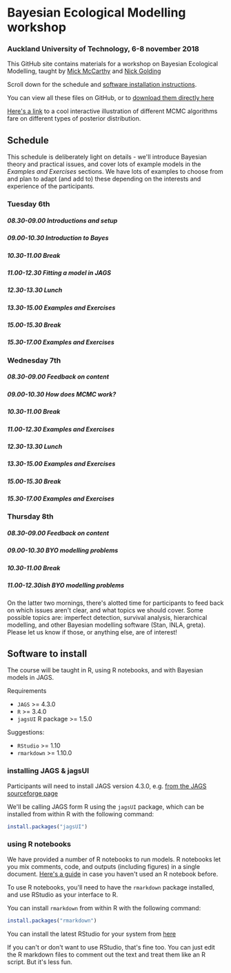 # Bayesian Ecological Modelling workshop

### Auckland University of Technology, 6-8 november 2018

This GitHub site contains materials for a workshop on Bayesian Ecological Modelling, taught by [Mick McCarthy](https://qaeco.com/principal-researchers/#mick) and [Nick Golding](https://qaeco.com/researchfellows/#ngolding)

Scroll down for the schedule and [software installation instructions](#software-to-install).

You can view all these files on GitHub, or to [download them directly here](https://www.dropbox.com/sh/mn7thtbxvkwzppo/AABc1tiNrnObVQTv2d2ngpTfa?dl=0)

[Here's a link](https://chi-feng.github.io/mcmc-demo/app.html) to a cool interactive illustration of different MCMC algorithms fare on different types of posterior distribution.

## Schedule

This schedule is deliberately light on details - we'll introduce Bayesian theory and practical issues, and cover lots of example models in the *Examples and Exercises* sections. We have lots of examples to choose from and plan to adapt (and add to) these depending on the interests and experience of the participants.

### Tuesday 6th

##### 08.30-09.00 **Introductions and setup**

##### 09.00-10.30 **Introduction to Bayes**

##### 10.30-11.00 **Break**

##### 11.00-12.30 **Fitting a model in JAGS**

##### 12.30-13.30 **Lunch**

##### 13.30-15.00 **Examples and Exercises**

##### 15.00-15.30 **Break**

##### 15.30-17.00 **Examples and Exercises**


### Wednesday 7th

##### 08.30-09.00 **Feedback on content**

##### 09.00-10.30 **How does MCMC work?**

##### 10.30-11.00 **Break**

##### 11.00-12.30 **Examples and Exercises**

##### 12.30-13.30 **Lunch**

##### 13.30-15.00 **Examples and Exercises**

##### 15.00-15.30 **Break**

##### 15.30-17.00 **Examples and Exercises**


### Thursday 8th

##### 08.30-09.00 **Feedback on content**

##### 09.00-10.30 **BYO modelling problems**

##### 10.30-11.00 **Break**

##### 11.00-12.30ish **BYO modelling problems**

On the latter two mornings, there's alotted time for participants to feed back on which issues aren't clear, and what topics we should cover. Some possible topics are: imperfect detection, survival analysis, hierarchical modelling, and other Bayesian modelling software (Stan, INLA, greta). Please let us know if those, or anything else, are of interest!

## Software to install

The course will be taught in R, using R notebooks, and with Bayesian models in JAGS.

Requirements
 - `JAGS` >= 4.3.0
 - `R` >= 3.4.0
 - `jagsUI` R package >= 1.5.0

Suggestions:
 - `RStudio` >= 1.10
 - `rmarkdown` >= 1.10.0

### installing JAGS & jagsUI

Participants will need to install JAGS version 4.3.0, e.g. [from the JAGS sourceforge page](https://sourceforge.net/projects/mcmc-jags/files/)

We'll be calling JAGS form R using the `jagsUI` package, which can be installed from within R with the following command:

```r
install.packages("jagsUI")
```

### using R notebooks

We have provided a number of R notebooks to run models. R notebooks let you mix comments, code, and outputs (including figures) in a single document. [Here's a guide](https://bookdown.org/yihui/rmarkdown/notebook.html) in case you haven't used an R notebook before.

To use R notebooks, you'll need to have the `rmarkdown` package installed, and use RStudio as your interface to R.

You can install `rmarkdown` from within R with the following command:

```r
install.packages("rmarkdown")
```

You can install the latest RStudio for your system from [here](https://www.rstudio.com/products/rstudio/download/#download) 

If you can't or don't want to use RStudio, that's fine too. You can just edit the R markdown files to comment out the text and treat them like an R script. But it's less fun.

